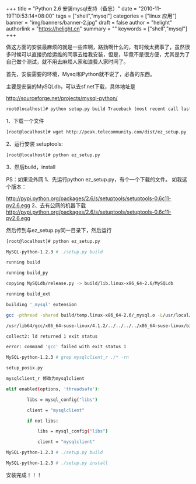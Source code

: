 +++
title = "Python 2.6 安装mysql支持（备忘）"
date = "2010-11-19T10:53:14+08:00"
tags = ["shell","mysql"]
categories = ["linux 应用"]
banner = "img/banners/banner-2.jpg"
draft = false
author = "helight"
authorlink = "https://helight.cn"
summary = ""
keywords = ["shell","mysql"]
+++

做这方面的安装最麻烦的就是一些库啊，路劲啊什么的，有时候太费事了，虽然很多时候可以直接扔给运维的同事去给我安装，但是，毕竟不是很方便，尤其是为了自己做个测试，就不用去麻烦人家和浪费人家时间了。
<!--more-->
首先，安装需要的环境，Mysql和Python就不说了，必备的东西。

主要是安装的MySQLdb，可以去sf.net下载，具体地址是

http://sourceforge.net/projects/mysql-python/

``` sh
root@localhost]# python setup.py build Traceback (most recent call last): File “setup.py”, line 5, in  from setuptools import setup, Extension ImportError: No module named setuptools
```
1、下载一个文件 
``` sh
[root@localhost]# wget http://peak.telecommunity.com/dist/ez_setup.py 
```
2、运行安装 setuptools: 
``` sh
[root@localhost]# python ez_setup.py 
```
3、然后build，install


PS：如果没外网 1、先运行python ez_setup.py，有个一个下载的文件。 如我这个版本：

http://pypi.python.org/packages/2.6/s/setuptools/setuptools-0.6c11-py2.6.egg 2、去有公网的机器下载 http://pypi.python.org/packages/2.6/s/setuptools/setuptools-0.6c11-py2.6.egg

然后传到与ez_setup.py同一目录下，然后运行 

``` sh
[root@localhost]# python ez_setup.py

MySQL-python-1.2.3 # ./setup.py build

running build

running build_py

copying MySQLdb/release.py -> build/lib.linux-x86_64-2.6/MySQLdb

running build_ext

building '_mysql' extension

gcc -pthread -shared build/temp.linux-x86_64-2.6/_mysql.o -L/usr/local/mysql/lib/mysql -lmysqlclient_r -lz -lpthread -lcrypt -lnsl -lm -lpthread -o build/lib.linux-x86_64-2.6/_mysql.so

/usr/lib64/gcc/x86_64-suse-linux/4.1.2/../../../../x86_64-suse-linux/bin/ld: cannot find -lmysqlclient_r

collect2: ld returned 1 exit status

error: command 'gcc' failed with exit status 1
```

``` sh
MySQL-python-1.2.3 # grep mysqlclient_r ./* -rn

setup_posix.py

mysqlclient_r 修改为mysqlclient

elif enabled(options, 'threadsafe'):

        libs = mysql_config("libs")

        client = "mysqlclient"

        if not libs:

            libs = mysql_config("libs")

            client = "mysqlclient"

MySQL-python-1.2.3 # ./setup.py build

MySQL-python-1.2.3 # ./setup.py install
```

安装完成！！！